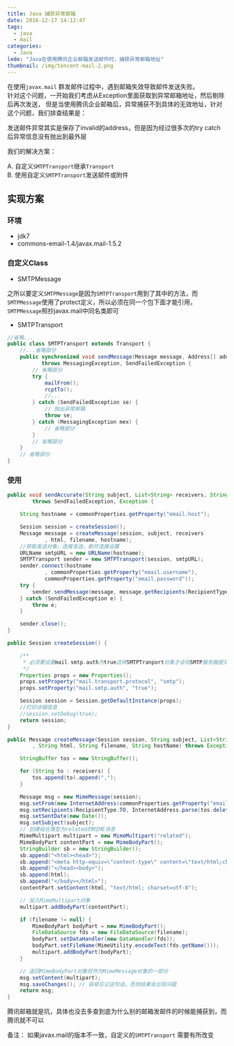 ```yaml
---
title: Java 捕获异常邮箱
date: 2016-12-17 14:12:47
tags:
  - java
  - mail
categories:
  - Java
lede: "Java在使用腾讯企业邮箱发送邮件时，捕获异常邮箱地址"
thumbnail: /img/tencent-mail-2.png
---
```


在使用`javax.mail` 群发邮件过程中，遇到邮箱失效导致邮件发送失败。  
针对这个问题，一开始我们考虑从Exception里面获取到异常邮箱地址，然后剔除后再次发送， 但是当使用腾讯企业邮箱后，异常捕获不到具体的无效地址，针对这个问题，我们排查结果是：  

发送邮件异常其实是保存了invalid的address，但是因为经过很多次的try catch 后异常信息没有抛出到最外层

<!-- more -->

我们的解决方案：

A. 自定义`SMTPTransport`继承`Transport`   
B. 使用自定义`SMTPTransport`发送邮件或附件   


实现方案
-------

### 环境  

* jdk7
* commons-email-1.4/javax.mail-1.5.2


### 自定义Class

* SMTPMessage  

之所以要定义`SMTPMessage`是因为`SMTPTransport`用到了其中的方法，而`SMTPMessage`使用了protect定义，所以必须在同一个包下面才能引用， `SMTPMessage`照抄javax.mail中同名类即可

* SMTPTransport  

```java
//省略...
public class SMTPTransport extends Transport {
    //...省略部分
    public synchronized void sendMessage(Message message, Address[] addresses)
           throws MessagingException, SendFailedException {
        // 省略部分
        try {
            mailFrom();
            rcptTo();
            //...
        } catch (SendFailedException se) {
            // 抛出异常邮箱
            throw se;
        } catch (MessagingException mex) {
            // 省略部分
        }
        // 省略部分
    }
    // 省略部分
}
```

### 使用

```java  
public void sendAccurate(String subject, List<String> receivers, String html, String filename)
        throws SendFailedException, Exception {

    String hostname = commonProperties.getProperty("email.host");

    Session session = createSession();
    Message message = createMessage(session, subject, receivers
            , html, filename, hostname);
    //获取发送对象，连接发送，断开连接设置  
    URLName smtpURL = new URLName(hostname);
    SMTPTransport sender = new SMTPTransport(session, smtpURL);
    sender.connect(hostname
            , commonProperties.getProperty("email.username"),
            commonProperties.getProperty("email.password"));
    try {
        sender.sendMessage(message, message.getRecipients(RecipientType.TO));
    } catch (SendFailedException e) {
        throw e;
    }

    sender.close();
}

public Session createSession() {

    /**
     * 必须要设置mail.smtp.auth为true这样SMTPTranport对象才会向SMTP服务器提交用户认证信息
     */
    Properties props = new Properties();
    props.setProperty("mail.transport.protocol", "smtp");
    props.setProperty("mail.smtp.auth", "true");

    Session session = Session.getDefaultInstance(props);
    //打印详细信息
    //session.setDebug(true);
    return session;
}

public Message createMessage(Session session, String subject, List<String> receivers
        , String html, String filename, String hostName) throws Exception {

    StringBuffer tos = new StringBuffer();

    for (String to : receivers) {
        tos.append(to).append(",");
    }

    Message msg = new MimeMessage(session);
    msg.setFrom(new InternetAddress(commonProperties.getProperty("email.username"), "Mini-Report"));
    msg.setRecipients(RecipientType.TO, InternetAddress.parse(tos.deleteCharAt(tos.length() - 1).toString()));
    msg.setSentDate(new Date());
    msg.setSubject(subject);
    // 创建组合类型为related的MIME消息
    MimeMultipart multipart = new MimeMultipart("related");
    MimeBodyPart contentPart = new MimeBodyPart();
    StringBuilder sb = new StringBuilder();
    sb.append("<html><head>");
    sb.append("<meta http-equiv=\"content-type\" content=\"text/html;charset=utf-8\">");
    sb.append("</head><body>");
    sb.append(html);
    sb.append("</body></html>");
    contentPart.setContent(html, "text/html; charset=utf-8");

    // 加入MimeMultipart对象
    multipart.addBodyPart(contentPart);

    if (filename != null) {
        MimeBodyPart bodyPart = new MimeBodyPart();
        FileDataSource fds = new FileDataSource(filename);
        bodyPart.setDataHandler(new DataHandler(fds));
        bodyPart.setFileName(MimeUtility.encodeText(fds.getName()));
        multipart.addBodyPart(bodyPart);
    }

    // 返回MimeBodyPart对象将作为MimeMessage对象的一部分
    msg.setContent(multipart);
    msg.saveChanges(); // 容易忘记这句话，否则结果会出现问题
    return msg;
}
```

腾讯邮箱就是坑，具体也没去多查到底为什么别的邮箱发邮件的时候能捕获到，而腾讯就不可以

备注： 如果javax.mail的版本不一致，自定义的`SMTPTransport` 需要有所改变

